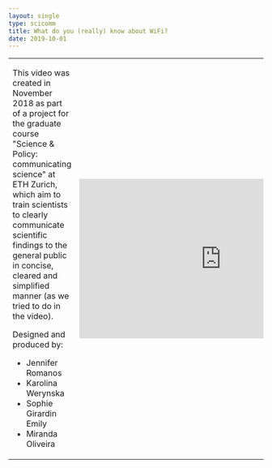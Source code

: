 ```yaml
---
layout: single
type: scicomm
title: What do you (really) know about WiFi?
date: 2019-10-01
---
```


<table>
<tr>
<td>
    <p>This video was created in November 2018 as part of a project for the graduate course "Science & Policy: communicating science" at ETH Zurich, which aim to train scientists to clearly communicate scientific findings to the general public in concise, cleared and simplified manner (as we tried to do in the video).
    </p><p>
    Designed and produced by:
    </p><ul>
        <li>Jennifer Romanos</li>
        <li>Karolina Werynska</li>
        <li>Sophie Girardin Emily</li>
        <li>Miranda Oliveira</li>
    </ul>
</td>
<td>
    <iframe width="560" height="315" src="https://www.youtube.com/embed/PYAvC2J3lO0" title="YouTube video player" frameborder="0" allow="accelerometer; autoplay; clipboard-write; encrypted-media; gyroscope; picture-in-picture" allowfullscreen></iframe>
</td>
</tr>
</table>

